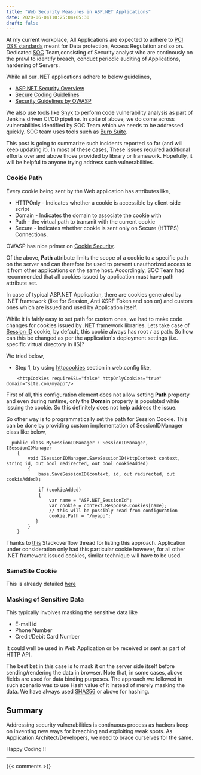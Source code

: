 ```yaml
---
title: "Web Security Measures in ASP.NET Applications"
date: 2020-06-04T10:25:04+05:30
draft: false
---
```


At my current workplace, All Applications are expected to adhere to  [PCI DSS standards](https://en.wikipedia.org/wiki/Payment_Card_Industry_Data_Security_Standard) meant for Data protection, Access Regulation and so on.  Dedicated [SOC](https://en.wikipedia.org/wiki/Information_security_operations_center) Team,consisting of Security analyst who are continously on the prawl to identify breach, conduct periodic auditing of Applications, hardening of Servers.

While all our .NET applications adhere to below guidelines,
- [ASP.NET Security Overview](https://support.microsoft.com/en-in/help/891028/asp-net-security-overview)
- [Secure Coding Guidelines](https://docs.microsoft.com/en-us/dotnet/standard/security/secure-coding-guidelines)
- [Security Guidelines by OWASP](https://cheatsheetseries.owasp.org/cheatsheets/DotNet_Security_Cheat_Sheet.html)

We also use tools like [Snyk](https://www.snyk.io/) to perform code vulnerability analysis as part of Jenkins driven CI/CD pipeline. In spite of above, we do come across  vulnerabilities identified by SOC Team which we needs to be addressed quickly. SOC team uses tools such as [Burp Suite](https://portswigger.net/burp).

This post is going to summarize such incidents reported so far (and will keep updating it). In most of these cases, These issues required additional efforts over and above those provided by library or framework. Hopefully, it will be helpful to anyone trying address such vulnerabilities.

### Cookie Path

Every cookie being sent by the Web application has attributes like, 

- HTTPOnly - Indicates whether a cookie is accessible by client-side script
- Domain - Indicates the domain to associate the cookie with
- Path - the virtual path to transmit with the current cookie
- Secure - Indicates whether cookie is sent only on Secure (HTTPS) Connections.

OWASP has nice primer on [Cookie Security](https://owasp.org/www-chapter-london/assets/slides/OWASPLondon20171130_Cookie_Security_Myths_Misconceptions_David_Johansson.pdf).

Of the above, **Path** attribute limits the scope of a cookie to a specific path on the server and can therefore be used to prevent unauthorized access to it from other applications on the same host.  Accordingly, SOC Team had recommended that all cookies issued by application must have path attribute set.

In case of typical ASP.NET Application, there are cookies generated by .NET framework (like for Session, Anti XSRF Token and son on) and custom ones which are issued and used by Application itself. 

While it is fairly easy to set path for custom ones, we had to make code changes for cookies issued by .NET framework libraries. Lets take case of [Session ID](https://docs.microsoft.com/en-us/previous-versions/iis/6.0-sdk/ms525506(v%3Dvs.90)) cookie, by default, this cookie always has root `/` as path. So how can this be changed as per the application's deployment settings (i.e. specific virtual directory in IIS)?

We tried below,

- Step 1, try using [httpcookies](https://docs.microsoft.com/en-us/dotnet/api/system.web.configuration.httpcookiessection?view=netframework-4.8) section in web.config like, 

```
    <httpCookies requireSSL="false" httpOnlyCookies="true"  domain="site.com/myapp"/>
```

First of all, this configuration element does not allow setting **Path** property and even during runtime, only the **Domain** property is populated while issuing the cookie. So this definitely does not help address the issue.

So other way is to programmatically set the path for Session Cookie. This can be done by providing custom implementation of SessionIDManager class like below, 

```
  public class MySessionIDManager : SessionIDManager, ISessionIDManager
    {
        void ISessionIDManager.SaveSessionID(HttpContext context, string id, out bool redirected, out bool cookieAdded)
        {
            base.SaveSessionID(context, id, out redirected, out cookieAdded);

            if (cookieAdded)
            {
                var name = "ASP.NET_SessionId";
                var cookie = context.Response.Cookies[name];
                // this will be possibly read from configuration
                cookie.Path = "/myapp"; 
           }
        }
    }

```
Thanks to [this](https://stackoverflow.com/questions/2326521/asp-net-session-cookies-specifying-the-base-domain) Stackoverflow thread for listing this approach. Application under consideration only had this particular cookie however, for all other .NET framework issued cookies, similar technique will have to be used.

### SameSite Cookie

This is already detailed [here](/posts/samesitecookies)

### Masking of Sensitive Data

This typically involves masking the sensitive data like 
- E-mail id
- Phone Number
- Credit/Debit Card Number

It could well be used in Web Application or be received or sent as part of HTTP API. 

The best bet in this case is to mask it on the server side itself before sending/rendering the data in browser. Note that, in some cases, above fields are used for data binding purposes. The approach we followed in such scenario was to use Hash value of it instead of merely masking the data. We have always used [SHA256](https://docs.microsoft.com/en-us/dotnet/api/system.security.cryptography.sha256?view=netcore-3.1) or above for hashing.

## Summary

Addressing security vulnerabilities is continuous process as hackers keep on inventing new ways for breaching and exploiting weak spots. As Application Architect/Developers, we need to brace ourselves for the same.

Happy Coding !!

---

{{< comments >}}